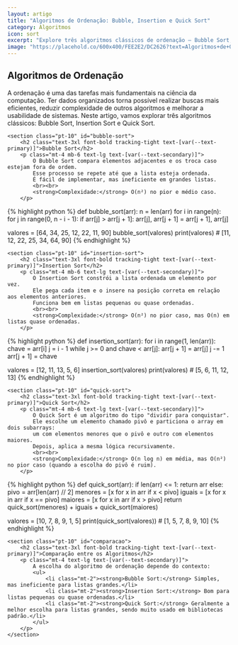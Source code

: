 ```yaml
---
layout: artigo
title: "Algoritmos de Ordenação: Bubble, Insertion e Quick Sort"
category: Algoritmos
icon: sort
excerpt: "Explore três algoritmos clássicos de ordenação — Bubble Sort, Insertion Sort e Quick Sort — entendendo suas diferenças de eficiência e quando utilizá-los."
image: "https://placehold.co/600x400/FEE2E2/DC2626?text=Algoritmos+de+Ordenacao"
---
```


<article>
    <h1 class="text-4xl font-extrabold tracking-tight text-[var(--text-primary)] sm:text-5xl">Algoritmos de Ordenação</h1>
    <p class="mt-6 text-lg text-[var(--text-secondary)]">
        A ordenação é uma das tarefas mais fundamentais na ciência da computação. Ter dados organizados torna possível realizar buscas mais eficientes, reduzir complexidade de outros algoritmos e melhorar a usabilidade de sistemas. 
        Neste artigo, vamos explorar três algoritmos clássicos: Bubble Sort, Insertion Sort e Quick Sort.
    </p>

    <section class="pt-10" id="bubble-sort">
        <h2 class="text-3xl font-bold tracking-tight text-[var(--text-primary)]">Bubble Sort</h2>
        <p class="mt-4 mb-6 text-lg text-[var(--text-secondary)]">
            O Bubble Sort compara elementos adjacentes e os troca caso estejam fora de ordem. 
            Esse processo se repete até que a lista esteja ordenada. 
            É fácil de implementar, mas ineficiente em grandes listas.
            <br><br>
            <strong>Complexidade:</strong> O(n²) no pior e médio caso.
        </p>
{% highlight python %}
def bubble_sort(arr):
    n = len(arr)
    for i in range(n):
        for j in range(0, n - i - 1):
            if arr[j] > arr[j + 1]:
                arr[j], arr[j + 1] = arr[j + 1], arr[j]

valores = [64, 34, 25, 12, 22, 11, 90]
bubble_sort(valores)
print(valores)  # [11, 12, 22, 25, 34, 64, 90]
{% endhighlight %}
    </section>

    <section class="pt-10" id="insertion-sort">
        <h2 class="text-3xl font-bold tracking-tight text-[var(--text-primary)]">Insertion Sort</h2>
        <p class="mt-4 mb-6 text-lg text-[var(--text-secondary)]">
            O Insertion Sort constrói a lista ordenada um elemento por vez. 
            Ele pega cada item e o insere na posição correta em relação aos elementos anteriores.
            Funciona bem em listas pequenas ou quase ordenadas.
            <br><br>
            <strong>Complexidade:</strong> O(n²) no pior caso, mas O(n) em listas quase ordenadas.
        </p>
{% highlight python %}
def insertion_sort(arr):
    for i in range(1, len(arr)):
        chave = arr[i]
        j = i - 1
        while j >= 0 and chave < arr[j]:
            arr[j + 1] = arr[j]
            j -= 1
        arr[j + 1] = chave

valores = [12, 11, 13, 5, 6]
insertion_sort(valores)
print(valores)  # [5, 6, 11, 12, 13]
{% endhighlight %}
    </section>

    <section class="pt-10" id="quick-sort">
        <h2 class="text-3xl font-bold tracking-tight text-[var(--text-primary)]">Quick Sort</h2>
        <p class="mt-4 mb-6 text-lg text-[var(--text-secondary)]">
            O Quick Sort é um algoritmo do tipo "dividir para conquistar". 
            Ele escolhe um elemento chamado pivô e particiona o array em dois subarrays: 
            um com elementos menores que o pivô e outro com elementos maiores. 
            Depois, aplica a mesma lógica recursivamente.
            <br><br>
            <strong>Complexidade:</strong> O(n log n) em média, mas O(n²) no pior caso (quando a escolha do pivô é ruim).
        </p>
{% highlight python %}
def quick_sort(arr):
    if len(arr) <= 1:
        return arr
    else:
        pivo = arr[len(arr) // 2]
        menores = [x for x in arr if x < pivo]
        iguais = [x for x in arr if x == pivo]
        maiores = [x for x in arr if x > pivo]
        return quick_sort(menores) + iguais + quick_sort(maiores)

valores = [10, 7, 8, 9, 1, 5]
print(quick_sort(valores))  # [1, 5, 7, 8, 9, 10]
{% endhighlight %}
    </section>

    <section class="pt-10" id="comparacao">
        <h2 class="text-3xl font-bold tracking-tight text-[var(--text-primary)]">Comparação entre os Algoritmos</h2>
        <p class="mt-4 text-lg text-[var(--text-secondary)]">
            A escolha do algoritmo de ordenação depende do contexto:
            <ul>
                <li class="mt-2"><strong>Bubble Sort:</strong> Simples, mas ineficiente para listas grandes.</li>
                <li class="mt-2"><strong>Insertion Sort:</strong> Bom para listas pequenas ou quase ordenadas.</li>
                <li class="mt-2"><strong>Quick Sort:</strong> Geralmente a melhor escolha para listas grandes, sendo muito usado em bibliotecas padrão.</li>
            </ul>
        </p>
    </section>
</article>

